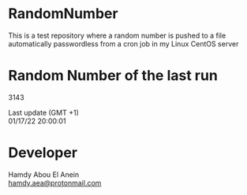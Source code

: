 # RandomNumber    
This is a test repository where a random number is pushed to a file automatically passwordless from a cron job in my Linux CentOS server    
# Random Number of the last run   
3143
      
Last update (GMT +1)    
01/17/22 20:00:01
# Developer    
Hamdy Abou El Anein   
hamdy.aea@protonmail.com
